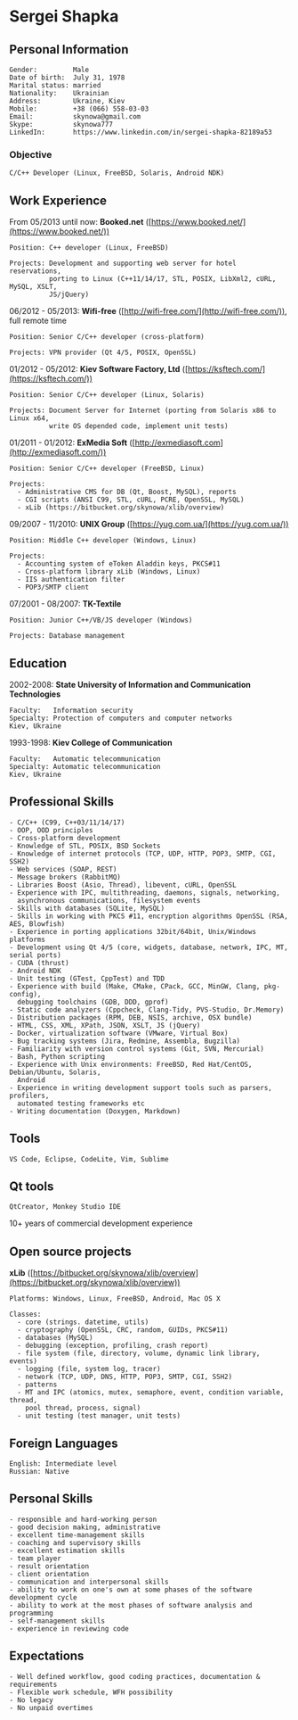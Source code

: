# Sergei Shapka

## Personal Information

    Gender:         Male
    Date of birth:  July 31, 1978
    Marital status: married
    Nationality:    Ukrainian
    Address:        Ukraine, Kiev
    Mobile:         +38 (066) 558-03-03
    Email:          skynowa@gmail.com
    Skype:          skynowa777
    LinkedIn:       https://www.linkedin.com/in/sergei-shapka-82189a53

### Objective

    C/C++ Developer (Linux, FreeBSD, Solaris, Android NDK)

## Work Experience

From 05/2013 until now: **Booked.net** ([https://www.booked.net/](https://www.booked.net/))

    Position: C++ developer (Linux, FreeBSD)

    Projects: Development and supporting web server for hotel reservations,
              porting to Linux (C++11/14/17, STL, POSIX, LibXml2, cURL, MySQL, XSLT,
              JS/jQuery)

06/2012 - 05/2013: **Wifi-free** ([http://wifi-free.com/](http://wifi-free.com/)), full remote time

    Position: Senior C/C++ developer (cross-platform)

    Projects: VPN provider (Qt 4/5, POSIX, OpenSSL)

01/2012 - 05/2012: **Kiev Software Factory, Ltd** ([https://ksftech.com/](https://ksftech.com/))

    Position: Senior C/C++ developer (Linux, Solaris)

    Projects: Document Server for Internet (porting from Solaris x86 to Linux x64,
              write OS depended code, implement unit tests)

01/2011 - 01/2012: **ExMedia Soft** ([http://exmediasoft.com](http://exmediasoft.com/))

    Position: Senior C/C++ developer (FreeBSD, Linux)

    Projects:
      - Administrative CMS for DB (Qt, Boost, MySQL), reports
      - CGI scripts (ANSI C99, STL, cURL, PCRE, OpenSSL, MySQL)
      - xLib (https://bitbucket.org/skynowa/xlib/overview)

09/2007 - 11/2010: **UNIX Group** ([https://yug.com.ua/](https://yug.com.ua/))

    Position: Middle C++ developer (Windows, Linux)

    Projects:
      - Accounting system of eToken Aladdin keys, PKCS#11
      - Cross-platform library xLib (Windows, Linux)
      - IIS authentication filter
      - POP3/SMTP client

07/2001 - 08/2007: **TK-Textile**

    Position: Junior C++/VB/JS developer (Windows)

    Projects: Database management

## Education

2002-2008: **State University of Information and Communication Technologies**

    Faculty:   Information security
    Specialty: Protection of computers and computer networks
    Kiev, Ukraine

1993-1998: **Kiev College of Communication**

    Faculty:   Automatic telecommunication
    Specialty: Automatic telecommunication
    Kiev, Ukraine

## Professional Skills

    - C/C++ (C99, C++03/11/14/17)
    - OOP, OOD principles
    - Cross-platform development
    - Knowledge of STL, POSIX, BSD Sockets
    - Knowledge of internet protocols (TCP, UDP, HTTP, POP3, SMTP, CGI, SSH2)
    - Web services (SOAP, REST)
    - Message brokers (RabbitMQ)
    - Libraries Boost (Asio, Thread), libevent, cURL, OpenSSL
    - Experience with IPC, multithreading, daemons, signals, networking,
      asynchronous communications, filesystem events
    - Skills with databases (SQLite, MySQL)
    - Skills in working with PKCS #11, encryption algorithms OpenSSL (RSA, AES, Blowfish)
    - Experience in porting applications 32bit/64bit, Unix/Windows platforms
    - Development using Qt 4/5 (core, widgets, database, network, IPC, MT, serial ports)
    - CUDA (thrust)
    - Android NDK
    - Unit testing (GTest, CppTest) and TDD
    - Experience with build (Make, CMake, CPack, GCC, MinGW, Clang, pkg-config),
      debugging toolchains (GDB, DDD, gprof)
    - Static code analyzers (Cppcheck, Clang-Tidy, PVS-Studio, Dr.Memory)
    - Distribution packages (RPM, DEB, NSIS, archive, OSX bundle)
    - HTML, CSS, XML, XPath, JSON, XSLT, JS (jQuery)
    - Docker, virtualization software (VMware, Virtual Box)
    - Bug tracking systems (Jira, Redmine, Assembla, Bugzilla)
    - Familiarity with version control systems (Git, SVN, Mercurial)
    - Bash, Python scripting
    - Experience with Unix environments: FreeBSD, Red Hat/CentOS, Debian/Ubuntu, Solaris,
      Android
    - Experience in writing development support tools such as parsers, profilers,
      automated testing frameworks etc
    - Writing documentation (Doxygen, Markdown)

## Tools

    VS Code, Eclipse, CodeLite, Vim, Sublime

## Qt tools

    QtCreator, Monkey Studio IDE

10+ years of commercial development experience

## Open source projects

**xLib** ([https://bitbucket.org/skynowa/xlib/overview](https://bitbucket.org/skynowa/xlib/overview))

    Platforms: Windows, Linux, FreeBSD, Android, Mac OS X

    Classes:
      - core (strings. datetime, utils)
      - cryptography (OpenSSL, CRC, random, GUIDs, PKCS#11)
      - databases (MySQL)
      - debugging (exception, profiling, crash report)
      - file system (file, directory, volume, dynamic link library, events)
      - logging (file, system log, tracer)
      - network (TCP, UDP, DNS, HTTP, POP3, SMTP, CGI, SSH2)
      - patterns
      - MT and IPC (atomics, mutex, semaphore, event, condition variable, thread,
        pool thread, process, signal)
      - unit testing (test manager, unit tests)

## Foreign Languages

    English: Intermediate level
    Russian: Native

## Personal Skills

    - responsible and hard-working person
    - good decision making, administrative
    - excellent time-management skills
    - coaching and supervisory skills
    - excellent estimation skills
    - team player
    - result orientation
    - client orientation
    - communication and interpersonal skills
    - ability to work on one's own at some phases of the software development cycle
    - ability to work at the most phases of software analysis and programming
    - self-management skills
    - experience in reviewing code

## Expectations

    - Well defined workflow, good coding practices, documentation & requirements
    - Flexible work schedule, WFH possibility
    - No legacy
    - No unpaid overtimes
